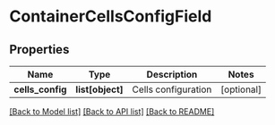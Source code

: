 # ContainerCellsConfigField

## Properties
Name | Type | Description | Notes
------------ | ------------- | ------------- | -------------
**cells_config** | **list[object]** | Cells configuration | [optional] 

[[Back to Model list]](../README.md#documentation-for-models) [[Back to API list]](../README.md#documentation-for-api-endpoints) [[Back to README]](../README.md)


